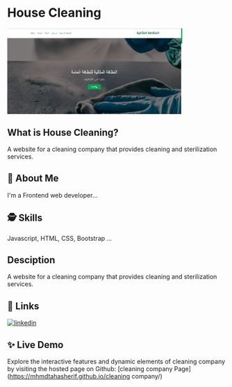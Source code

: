 # House Cleaning

<img align="center" width="80%" src="https://github.com/Mohamed20a/My-Portfolio/blob/main/assets/img/portfolio/cleaning.png">

## What is House Cleaning?
A website for a cleaning company that provides cleaning and sterilization services.

## 🚀 About Me
I'm a Frontend web developer...

  
## 🕵️‍ Skills
Javascript, HTML, CSS, Bootstrap ...

## Desciption
A website for a cleaning company that provides cleaning and sterilization services.

## 🔗 Links

[![linkedin](https://img.shields.io/badge/linkedin-0A66C2?style=for-the-badge&logo=linkedin&logoColor=white)](https://www.linkedin.com/in/mohamed-taha-sherif/)


## ✨ Live Demo

Explore the interactive features and dynamic elements of cleaning company by visiting the hosted page on Github:
[cleaning company Page](https://mhmdtahasherif.github.io/cleaning company/)